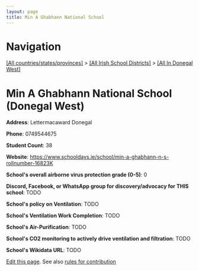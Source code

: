 ```yaml
---
layout: page
title: Min A Ghabhann National School
---
```

# Navigation

[[All countries/states/provinces]](../../..) > [[All Irish School Districts]](../..) > [[All In Donegal West]](..)

# Min A Ghabhann National School (Donegal West)

**Address**: Lettermacaward Donegal

**Phone**: 0749544675

**Student Count**: 38

**Website**: <https://www.schooldays.ie/school/min-a-ghabhann-n-s-rollnumber-16823K>

**School's overall airborne virus protection grade (0-5)**: 0

**Discord, Facebook, or WhatsApp group for discovery/advocacy for THIS school**: TODO

**School's policy on Ventilation**: TODO

**School's Ventilation Work Completion**: TODO

**School's Air-Purification**: TODO

**School's CO2 monitoring to actively drive ventilation and filtration**: TODO

**School's Wikidata URL**: TODO


[Edit this page](https://github.com/ventilate-schools/Ireland/edit/main/./Donegal_West/Min_A_Ghabhann_National_School.md). See also [rules for contribution](../../../contribution-rules/)